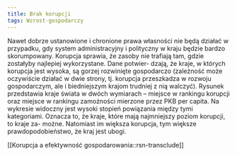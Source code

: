 ```yaml
---
title: Brak korupcji
tags: Wzrost-gospodarczy
---
```


Nawet dobrze ustanowione i chronione prawa własności nie będą działać w przypadku, gdy system administracyjny i polityczny w kraju będzie bardzo skorumpowany. Korupcja sprawia, że zasoby nie trafiają tam, gdzie zostałyby najlepiej wykorzystane. Dane potwier- dzają, że kraje, w których korupcja jest wysoka, są gorzej rozwinięte gospodarczo (zależność może oczywiście działać w dwie strony, tj. korupcja przeszkadza w rozwoju gospodarczym, ale i biedniejszym krajom trudniej z nią walczyć). Rysunek przedstawia kraje świata w dwóch wymiarach – miejsce w rankingu korupcji oraz miejsce w rankingu zamożności mierzone przez PKB per capita. Na wykresie widoczny jest wysoki stopień powiązania między tymi kategoriami. Oznacza to, że kraje, które mają najmniejszy poziom korupcji, to kraje za- możne. Natomiast im większa korupcja, tym większe prawdopodobieństwo, że kraj jest ubogi.

[[Korupcja a efektywność gospodarowania::rsn-transclude]]